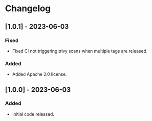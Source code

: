 # Changelog

## [1.0.1] - 2023-06-03

### Fixed

- Fixed CI not triggering trivy scans when multiple tags are released.

### Added

- Added Apache 2.0 license.

## [1.0.0] - 2023-06-03

### Added

- Initial code released.
